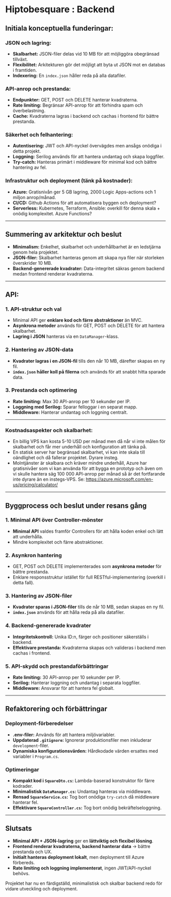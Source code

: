 ﻿# Hiptobesquare : Backend

## Initiala konceptuella funderingar:

### JSON och lagring:
- **Skalbarhet:** JSON-filer delas vid 10 MB för att möjliggöra obegränsad tillväxt.
- **Flexibilitet:** Arkitekturen gör det möjligt att byta ut JSON mot en databas i framtiden.
- **Indexering:** En `index.json` håller reda på alla datafiler.

### API-anrop och prestanda:
- **Endpunkter:** GET, POST och DELETE hanterar kvadraterna.
- **Rate limiting:** Begränsar API-anrop för att förhindra spam och överbelastning.
- **Cache:** Kvadraterna lagras i backend och cachas i frontend för bättre prestanda.

### Säkerhet och felhantering:
- **Autentisering:** JWT och API-nyckel övervägdes men ansågs onödiga i detta projekt.
- **Loggning:** Serilog används för att hantera undantag och skapa loggfiler.
- **Try-catch:** Hanteras primärt i middleware för minimal kod och bättre hantering av fel.

### Infrastruktur och deployment (tänk på kostnader):
- **Azure:** Gratisnivån ger 5 GB lagring, 2000 Logic Apps-actions och 1 miljon anrop/månad.
- **CI/CD:** Github Actions för att automatisera byggen och deployment?
- **Serverless:** Kubernetes, Terraform, Ansible: overkill för denna skala + onödig komplexitet. Azure Functions?

---

## Summering av arkitektur och beslut
- **Minimalism:** Enkelhet, skalbarhet och underhållbarhet är en ledstjärna genom hela projektet.
- **JSON-filer:** Skalbarhet hanteras genom att skapa nya filer när storleken överskrider 10 MB.
- **Backend-genererade kvadrater:** Data-integritet säkras genom backend medan frontend renderar kvadraterna.

---

## API:

### 1. API-struktur och val
- Minimal API ger **enklare kod och färre abstraktioner** än MVC.
- **Asynkrona metoder** används för GET, POST och DELETE för att hantera skalbarhet.
- **Lagring i JSON** hanteras via en `DataManager`-klass.

### 2. Hantering av JSON-data
- **Kvadrater lagras i en JSON-fil** tills den når 10 MB, därefter skapas en ny fil.
- **`index.json` håller koll på filerna** och används för att snabbt hitta sparade data.

### 3. Prestanda och optimering
- **Rate limiting:** Max 30 API-anrop per 10 sekunder per IP.
- **Loggning med Serilog:** Sparar felloggar i en separat mapp.
- **Middleware:** Hanterar undantag och loggning centralt.

---

### Kostnadsaspekter och skalbarhet:

- En billig VPS kan kosta 5-10 USD per månad men då når vi inte målen för skalbarhet och får mer underhåll och konfiguration att tänka på.
- En statisk server har begränsad skalbarhet, vi kan inte skala till oändlighet och då fallerar projektet. Dyrare insteg.
- Molntjänster är skalbara och kräver mindre underhåll, Azure har gratisnivåer som vi kan använda för att bygga en prototyp och även om vi skulle hantera säg 100 000 API-anrop per månad så är det fortfarande inte dyrare än en instegs-VPS. Se: https://azure.microsoft.com/en-us/pricing/calculator/

---

## Byggprocess och beslut under resans gång

### 1. Minimal API över Controller-mönster
- **Minimal API** valdes framför Controllers för att hålla koden enkel och lätt att underhålla.
- Mindre komplexitet och färre abstraktioner.

### 2. Asynkron hantering
- GET, POST och DELETE implementerades som **asynkrona metoder** för bättre prestanda.
- Enklare responsstruktur istället för full RESTful-implementering (overkill i detta fall).

### 3. Hantering av JSON-filer
- **Kvadrater sparas i JSON-filer** tills de når 10 MB, sedan skapas en ny fil.
- **`index.json`** används för att hålla reda på alla datafiler.

### 4. Backend-genererade kvadrater
- **Integritetskontroll:** Unika ID:n, färger och positioner säkerställs i backend.
- **Effektivare prestanda:** Kvadraterna skapas och valideras i backend men cachas i frontend.

### 5. API-skydd och prestandaförbättringar
- **Rate limiting:** 30 API-anrop per 10 sekunder per IP.
- **Serilog:** Hanterar loggning och undantag i separata loggfiler.
- **Middleware:** Ansvarar för att hantera fel globalt.

---

## Refaktorering och förbättringar

### Deployment-förberedelser
- **.env-filer:** Används för att hantera miljövariabler.
- **Uppdaterad `.gitignore`:** Ignorerar produktionsfiler men inkluderar `development`-filer.
- **Dynamiska konfigurationsvärden:** Hårdkodade värden ersattes med variabler i `Program.cs`.

### Optimeringar
- **Kompakt kod i `SquareDto.cs`:** Lambda-baserad konstruktor för färre kodrader.
- **Minimalistisk `DataManager.cs`:** Undantag hanteras via middleware.
- **Rensad `SquareService.cs`:** Tog bort onödiga `try-catch` då middleware hanterar fel.
- **Effektivare `SquareController.cs`:** Tog bort onödig bekräftelseloggning.

---

## Slutsats

- **Minimal API + JSON-lagring** ger en **lättviktig och flexibel lösning**.
- **Frontend renderar kvadraterna, backend hanterar data** → bättre prestanda och UX.
- **Initialt hanteras deployment lokalt**, men deployment till Azure förbereds.
- **Rate limiting och loggning implementerat**, ingen JWT/API-nyckel behövs.

Projektet har nu en färdigställd, minimalistisk och skalbar backend redo för vidare utveckling och deployment.